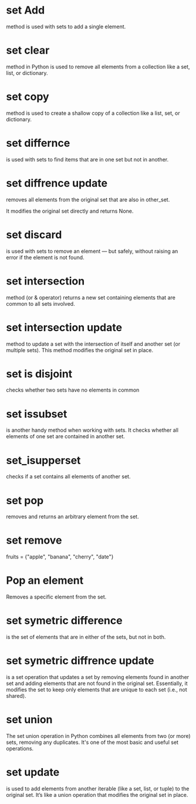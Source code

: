 # set Add
method is used with sets to add a single element.
# set clear
method in Python is used to remove all elements from a collection like a set, list, or dictionary.

# set copy
 method is used to create a shallow copy of a collection like a list, set, or dictionary.
 # set differnce
is used with sets to find items that are in one set but not in another.
# set diffrence update
removes all elements from the original set that are also in other_set.

It modifies the original set directly and returns None.
# set discard
 is used with sets to remove an element — but safely, without raising an error if the element is not found.
 # set intersection
 method (or & operator) returns a new set containing elements that are common to all sets involved.
 # set intersection update
 method to update a set with the intersection of itself and another set (or multiple sets). This method modifies the original set in place.
# set is disjoint
checks whether two sets have no elements in common
# set issubset
 is another handy method when working with sets. It checks whether all elements of one set are contained in another set.
# set_isupperset
checks if a set contains all elements of another set.
# set pop 
 removes and returns an arbitrary element from the set.
 # set remove
 fruits = {"apple", "banana", "cherry", "date"}

# Pop an element
Removes a specific element from the set.
# set symetric difference
is the set of elements that are in either of the sets, but not in both.

# set symetric diffrence update
is a set operation that updates a set by removing elements found in another set and adding elements that are not found in the original set. Essentially, it modifies the set to keep only elements that are unique to each set (i.e., not shared).
# set union
The set union operation in Python combines all elements from two (or more) sets, removing any duplicates. It's one of the most basic and useful set operations.
# set update
is used to add elements from another iterable (like a set, list, or tuple) to the original set. It’s like a union operation that modifies the original set in place.